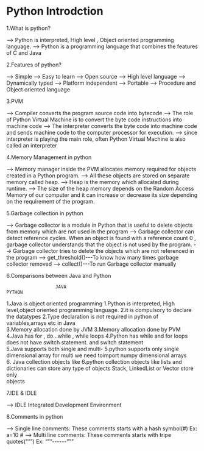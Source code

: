# Python Introdction

1.What is python?

--> Python is interpreted, High level , Object oriented programming language.
--> Python is a programming language that combines the features of  C and Java

2.Features of python?

--> Simple
--> Easy to learn
--> Open source
--> High level language
--> Dynamically typed
--> Platform independent
--> Portable 
--> Procedure and Object oriented language

3.PVM

--> Compiler converts the program source code into bytecode
--> The role of Python Virtual Machine is to convert the byte code instructions into machine code 
--> The interpreter converts the byte code into machine code and sends machine code to the computer processor for execution.
--> since interpreter is playing the main role, often Python Virtual Machine is also called an interpreter

4.Memory Management in python

--> Memory manager inside the PVM allocates memory required for objects created in a Python program.
--> All these objects are stored on separate memory called heap.
--> Heap is the memory which allocated during runtime.
--> The size of the heap memory depends on the Random Access Memory of our computer and it can increase or decrease its size depending on the requirement of the program.

5.Garbage collection in python

--> Garbage collector is a module in Python that is useful to delete objects from memory which are not used in the program
--> Garbage collector can detect reference cycles. When an object is found with a reference count 0 , garbage collector understands that the object is not used by the program.
--> Garbage collector tries to delete the objects which are not referenced in the program
--> get_threshold()---To know how many times garbage collector removed
--> collect()---To run Garbage collector manually 

6.Comparisons between Java and Python

			          JAVA 									                       PYTHON

1.Java is object oriented programming	           1.Python is interpreted, High level,object oriented programming language.
2.it is compulsory to declare the datatypes      2.Type declaration is not required in python
of variables,arrays etc in Java				 
3.Memory allocation done by JVM			             3.Memory allocation done by PVM
4.Java has for , do…while , while loops	         4.Python has while and for loops does not have switch statement.
and switch statement				          
5.Java supports both single and multi-		       5.python supports only single dimensional array for multi we need toimport numpy	
dimensional arrays						    									    
6. Java collection objects like			             6.python collection objects like lists and dictionaries can store any type of objects
Stack, LinkedList or Vector store only		
objects  

7.IDE & IDLE

--> IDLE Integrated Development Environment

8.Comments in python

--> Single line comments:
These comments starts with a hash symbol(#)
Ex: 
	a=10 #
--> Multi line comments:
These comments starts with tripe quotes(“””)
Ex:
	“””------”””
